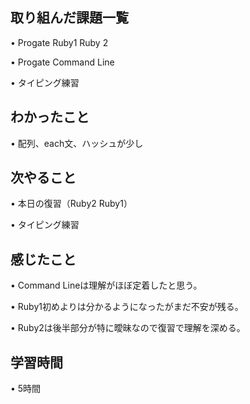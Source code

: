 ## 取り組んだ課題一覧
• Progate Ruby1  Ruby 2

• Progate Command Line

• タイピング練習

## わかったこと
• 配列、each文、ハッシュが少し

## 次やること
• 本日の復習（Ruby2 Ruby1）

• タイピング練習

## 感じたこと
• Command Lineは理解がほぼ定着したと思う。

• Ruby1初めよりは分かるようになったがまだ不安が残る。

• Ruby2は後半部分が特に曖昧なので復習で理解を深める。

## 学習時間
• 5時間     
